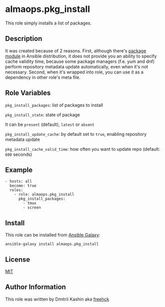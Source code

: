 almaops.pkg_install
=========

This role simply installs a list of packages.

Description
-----------

It was created because of 2 reasons. First, although there's [package module](https://docs.ansible.com/ansible/latest/modules/package_module.html) in Ansible distribution, it does not provide you an ability to specify cache validity time, because some package managers (f.e. yum and dnf) perform repository metadata update automatically, even when it's not necessary. Second, when it's wrapped into role, you can use it as a dependency in other role's meta file.

Role Variables
--------------

`pkg_install_packages`: list of packages to install

`pkg_install_state`: state of package

It can be `present` (default), `latest` or `absent`

`pkg_install_update_cache`: by default set to `true`, enabling repository metadata update

`pkg_install_cache_valid_time`: how often you want to update repo (default: `600` seconds)

Example
-------
```
- hosts: all
  become: true
  roles:
    - role: almaops.pkg_install
      pkg_install_packages:
        - tmux
        - screen
```

Install
-------

This role can be installed from [Ansible Galaxy](https://galaxy.ansible.com/almaops/pkg_install):

`ansible-galaxy install almaops.pkg_install`

License
-------

[MIT](./LICENSE)

Author Information
------------------

This role was written by Dmitrii Kashin aka [freehck](https://github.com/freehck)
